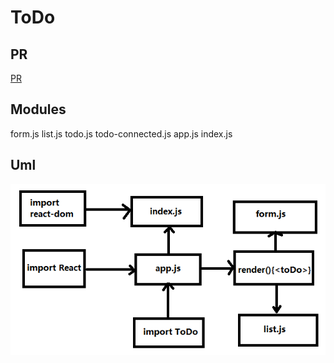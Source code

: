 # ToDo

## PR 
[PR](https://github.com/AhmedAbuSamaan-401-advanced-javascript/todo/pull/4)

## Modules
form.js
list.js
todo.js
todo-connected.js
app.js
index.js

## Uml
![UML](/assest/uml31.png)
